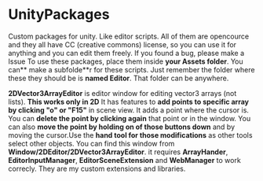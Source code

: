 # UnityPackages
Custom packages for unity. Like editor scripts. All of them are opencource and they all have CC (creative commons) license, so you can use it for anything and you can edit them freely. If you found a bug, please make a Issue
To use these packages, place them inside **your Assets folder**. You can** make a subfolde**r for these scripts. Just remember the folder where these they should be is **named Editor**. That folder can be anywhere.

**2DVector3ArrayEditor** is editor window for editing vector3 arrays (not lists). **This works only in 2D** It has features to **add points to specific array by clicking "o" or "F15"** in scene view. It adds a point where the cursor is. You can **delete the point by clicking again** that point or in the window. You can also **move the point by holding on of those buttons down** and by moving the cursor.Use the **hand tool for those modifications** as other tools select other objects. You can find this window from **Window/2DEditor/2DVector3ArrayEditor**. it requires **ArrayHander**, **EditorInputManager**, **EditorSceneExtension** and **WebManager** to work correcly. They are my custom extensions and libraries.

